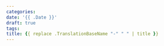 ```yaml
---
categories:
date: '{{ .Date }}'
draft: true
tags:
title: {{ replace .TranslationBaseName "-" " " | title }}
---
```

